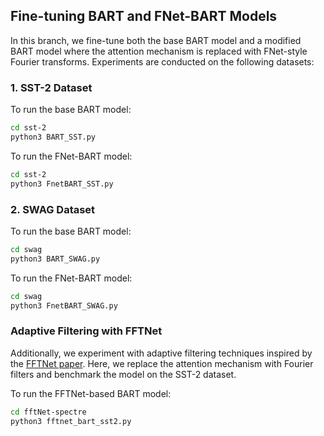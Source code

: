 ## Fine-tuning BART and FNet-BART Models

In this branch, we fine-tune both the base BART model and a modified BART model where the attention mechanism is replaced with FNet-style Fourier transforms. Experiments are conducted on the following datasets:

### 1. SST-2 Dataset

To run the base BART model:

```bash
cd sst-2
python3 BART_SST.py
```

To run the FNet-BART model:

```bash
cd sst-2
python3 FnetBART_SST.py
```

### 2. SWAG Dataset

To run the base BART model:

``` bash
cd swag
python3 BART_SWAG.py
```

To run the FNet-BART model:

``` bash
cd swag
python3 FnetBART_SWAG.py
```

### Adaptive Filtering with FFTNet

Additionally, we experiment with adaptive filtering techniques inspired by the [FFTNet paper](https://arxiv.org/pdf/2502.18394v1). Here, we replace the attention mechanism with Fourier filters and benchmark the model on the SST-2 dataset.

To run the FFTNet-based BART model:

```bash 
cd fftNet-spectre
python3 fftnet_bart_sst2.py
```


